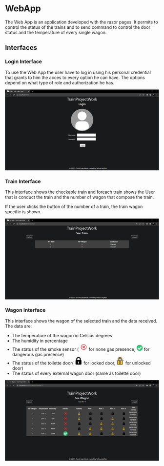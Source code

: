 # WebApp

The Web App is an application developed with the razor pages.
It permits to control the status of the trains and to send command to control the door status and the temperature of every single wagon.

## Interfaces

### Login Interface

To use the Web App the user have to log in using his personal credential that grants to him the acces to every option he can have. The options depend on what type of role and authorization he has.

![](..//Img//webAppLoginPage.png)


### Train Interface

This interface shows the checkable train and foreach train shows the User that is conduct the train and the number of wagon that compose the train.

If the user clicks the button of the number of a train, the train wagon specific is shown.

![](..//Img//webAppSeeTrain.png)


### Wagon Interface

This interface shows the wagon of the selected train and the data received.
The data are:
- The temperature of the wagon in Celsius degrees
- The humidity in percentage
- The status of the smoke sensor ( <img src="../Img/false.png" width=25 height= 25> for none gas presence,  <img src="../Img/true.png" width=20 height= 20> for dangerous gas presence)
- The status of the toilette door( <img src="../Img/lock.png" width=25 height= 25> for locked door, <img src="../Img/open.png" width=25 height= 25> for unlocked door)
- The status of every external wagon door (same as toilette door)


![](..//Img//webAppSeeWagon.png)
